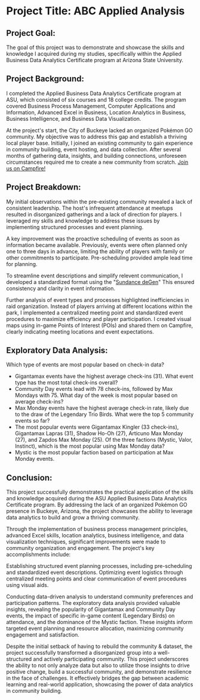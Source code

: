 # Project Title: ABC Applied Analysis

## Project Goal:
The goal of this project was to demonstrate and showcase the skills and knowledge I acquired during my studies, specifically within the Applied Business Data Analytics Certificate program at Arizona State University.

## Project Background:
I completed the Applied Business Data Analytics Certificate program at ASU, which consisted of six courses and 18 college credits.  The program covered Business Process Management, Computer Applications and Information, Advanced Excel in Business, Location Analytics in Business, Business Intelligence, and Business Data Visualization.

At the project's start, the City of Buckeye lacked an organized Pokémon GO community. My objective was to address this gap and establish a thriving local player base. Initially, I joined an existing community to gain experience in community building, event hosting, and data collection. After several months of gathering data, insights, and building connections, unforeseen circumstances required me to create a new community from scratch. [Join us on Campfire!](https://campfire.onelink.me/eBr8?af_dp=campfire://&af_force_deeplink=true&deep_link_sub1=cj1jbHVicyZjPTU2NTY0MjI4LTc0YmMtNDZkZC1iZTU1LWQ3NjIyOTc3ZGM1NSZpPXRydWU=)

## Project Breakdown:
My initial observations within the pre-existing community revealed a lack of consistent leadership. The host's infrequent attendance at meetups resulted in disorganized gatherings and a lack of direction for players. I leveraged my skills and knowledge to address these issues by implementing structured processes and event planning.

A key improvement was the proactive scheduling of events as soon as information became available. Previously, events were often planned only one to three days in advance, limiting the ability of players with family or other commitments to participate. Pre-scheduling provided ample lead time for planning.

To streamline event descriptions and simplify relevent communication, I developed a standardized format using the "[Sundance deGen](https://github.com/00xJS/sundance-dgen)" This ensured consistency and clarity in event information.

Further analysis of event types and processes highlighted inefficiencies in raid organization. Instead of players arriving at different locations within the park, I implemented a centralized meeting point and standardized event procedures to maximize efficiency and player participation. I created visual maps using in-game Points of Interest (POIs) and shared them on Campfire, clearly indicating meeting locations and event expectations.

## Exploratory Data Analysis: 
Which type of events are most popular based on check-in data?
- Gigantamax events have the highest average check-ins (31).
What event type has the most total check-ins overall?
- Community Day events lead with 78 check-ins, followed by Max Mondays with 75.
What day of the week is most popular based on average check-ins?
- Max Monday events have the highest average check-in rate, likely due to the draw of the Legendary Trio Birds.
What were the top 5 community events so far?
- The most popular events were Gigantamax Kingler (33 check-ins), Gigantamax Lapras (31), Shadow Ho-Oh (27), Articuno Max Monday (27), and Zapdos Max Monday (25).
Of the three factions (Mystic, Valor, Instinct), which is the most popular using Max Monday data?
- Mystic is the most popular faction based on participation at Max Monday events.

## Conclusion:
This project successfully demonstrates the practical application of the skills and knowledge acquired during the ASU Applied Business Data Analytics Certificate program. By addressing the lack of an organized Pokémon GO presence in Buckeye, Arizona, the project showcases the ability to leverage data analytics to build and grow a thriving community.

Through the implementation of business process management principles, advanced Excel skills, location analytics, business intelligence, and data visualization techniques, significant improvements were made to community organization and engagement. The project's key accomplishments include:

Establishing structured event planning processes, including pre-scheduling and standardized event descriptions.
Optimizing event logistics through centralized meeting points and clear communication of event procedures using visual aids.

Conducting data-driven analysis to understand community preferences and participation patterns.
The exploratory data analysis provided valuable insights, revealing the popularity of Gigantamax and Community Day events, the impact of specific in-game content (Legendary Birds) on attendance, and the dominance of the Mystic faction. These insights inform targeted event planning and resource allocation, maximizing community engagement and satisfaction.

Despite the initial setback of having to rebuild the community & dataset, the project successfully transformed a disorganized group into a well-structured and actively participating community. This project underscores the ability to not only analyze data but also to utilize those insights to drive positive change, build a successful community, and demonstrate resilience in the face of challenges. It effectively bridges the gap between academic learning and real-world application, showcasing the power of data analytics in community building.
